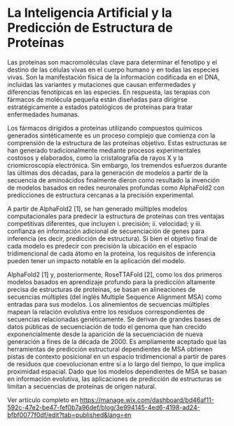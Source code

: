 # La Inteligencia Artificial y la Predicción de Estructura de Proteínas


Las proteínas son macromoléculas clave para determinar el fenotipo y el destino de las células vivas en el cuerpo humano y en todas las especies vivas. Son la manifestación física de la información codificada en el DNA, incluidas las variantes y mutaciones que causan enfermedades y diferencias fenotípicas en las especies. En respuesta, las terapias con fármacos de molécula pequeña están diseñadas para dirigirse estratégicamente a estados patológicos de proteínas para tratar enfermedades humanas.

Los fármacos dirigidos a proteínas utilizando compuestos químicos generados sintéticamente es un proceso complejo que comienza con la comprensión de la estructura de las proteínas objetivo. Estas estructuras se han generado tradicionalmente mediante procesos experimentales costosos y elaborados, como la cristalografía de rayos X y la criomicroscopía electrónica. Sin embargo, los tremendos esfuerzos durante las últimas dos décadas, para la generación de modelos a partir de la secuencia de aminoácidos finalmente dieron como resultado la invención de modelos basados en redes neuronales profundas como AlphaFold2 con predicciones de estructura cercanas a la precisión experimental.

A partir de AlphaFold2 [1], se han generado múltiples modelos computacionales para predecir la estructura de proteínas con tres ventajas competitivas diferentes, que incluyen i. precisión; ii. velocidad; y iii. confianza en información adicional de secuenciación de genes para inferencia (es decir, predicción de estructura). Si bien el objetivo final de cada modelo es predecir con precisión la ubicación en el espacio tridimencional de cada átomo en la proteína, los requisitos de inferencia pueden tener un impacto notable en la aplicación del modelo.

AlphaFold2 [1] y, posteriormente, RoseTTAFold [2], como los dos primeros modelos basados ​​en aprendizaje profundo para la predicción altamente precisa de estructuras de proteínas, se basan en alineaciones de secuencias múltiples (del inglés Multiple Sequence Alignment MSA) como entradas para sus modelos. Los alinemientos de secuencias múltiples mapean la relación evolutiva entre los residuos correspondientes de secuencias relacionadas genéticamente. Se derivan de grandes bases de datos públicas de secuenciación de todo el genoma que han crecido exponencialmente desde la aparición de la secuenciación de nueva generación a fines de la década de 2000. Es ampliamente aceptado que las herramientas de predicción estructural dependientes de MSA obtienen pistas de contexto posicional en un espacio tridimencional a partir de pares de residuos que coevolucionan entre sí a lo largo del tiempo, lo que implica proximidad espacial. Dado que los modelos dependientes de MSA se basan en información evolutiva, las aplicaciones de predicción de estructuras se limitan a secuencias de proteínas de origen natural.

Ver artículo completo en https://manage.wix.com/dashboard/bd46af11-592c-47e2-be47-fef0b7a96def/blog/3e994145-4ed6-4198-ad24-bfbf0077f0df/edit?tab=published&lang=en
